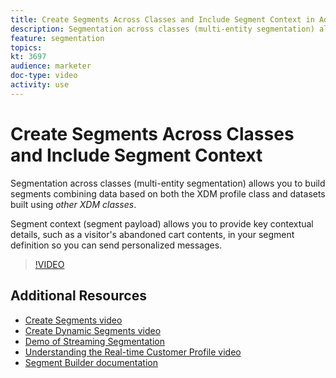 ```yaml
---
title: Create Segments Across Classes and Include Segment Context in Adobe Experience Platform
description: Segmentation across classes (multi-entity segmentation) allows you to build segments combining data based on both the XDM profile class and datasets built using other XDM classes. Segment context (segment payload) allows you to provide key contextual details, such as a visitor's abandoned cart contents, in your segment definition so you can send personalized messages.
feature: segmentation
topics:
kt: 3697
audience: marketer
doc-type: video
activity: use
---
```


# Create Segments Across Classes and Include Segment Context

Segmentation across classes (multi-entity segmentation) allows you to build segments combining data based on both the XDM profile class and datasets built using *other XDM classes*.

Segment context (segment payload) allows you to provide key contextual details, such as a visitor's abandoned cart contents, in your segment definition so you can send personalized messages.
>[!VIDEO](https://video.tv.adobe.com/v/28947?quality=12&learn=on)

## Additional Resources

* [Create Segments video](create-segments.md)
* [Create Dynamic Segments video](create-dynamic-segments.md)
* [Demo of Streaming Segmentation](streaming-segmentation-demo.md)
* [Understanding the Real-time Customer Profile video](../profiles/bring-data-into-the-real-time-customer-profile.md)
* [Segment Builder documentation](https://docs.adobe.com/content/help/en/experience-platform/segmentation/ui/overview.html)
